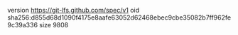 version https://git-lfs.github.com/spec/v1
oid sha256:d855d68d1090f4175e8aafe63052d62468ebec9cbe35082b7ff962fe9c39a336
size 9808

